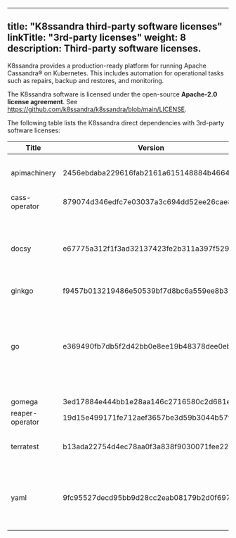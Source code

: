 
---
title: "K8ssandra third-party software licenses"
linkTitle: "3rd-party licenses"
weight: 8
description: Third-party software licenses.
---

K8ssandra provides a production-ready platform for running Apache Cassandra&reg; on Kubernetes. This includes automation for operational tasks such as repairs, backup and restores, and monitoring.

The K8ssandra software is licensed under the open-source **Apache-2.0 license agreement**. See https://github.com/k8ssandra/k8ssandra/blob/main/LICENSE.

The following table lists the K8ssandra direct dependencies with 3rd-party software licenses:

|Title                                                                |Version                                 |License                                                                                                                                                                                                                                                                                                                                                    |
|---------------------------------------------------------------------|----------------------------------------|--------------------------------------------------------------------------------------------------------------------------------------------------------------------------------------------------------------------------------------------------------------------------------------------------------------------------------------------------------------------|
|apimachinery                                                         |2456ebdaba229616fab2161a615148884b46644b                                  |Apache-2.0; BSD-3-Clause                                                                                                                                                                                                                                                                                                                                                         |
|cass-operator	                                                      |879074d346edfc7e03037a3c694dd52ee26cae8c	                                 |Apache-2.0                                                                                                                                                                                                                                                                                                                                                                    |
|docsy                                                                |e67775a312f1f3ad32137423fe2b311a397f5293                                  |Multi-license: Apache-2.0 OR ISC; Apache-2.0; MIT; ISC                                                                                                                                                                                                                                                                                                                           |
|ginkgo                                                               |f9457b013219486e50539bf7d8bc6a559ee8b3a6                                  |MIT                                                                                                                                                                                                                                                                                                                                                                           |
|go                                                                   |e369490fb7db5f2d42bb0e8ee19b48378dee0ebf                                  |BSD-3-Clause; Multi-license: BSD-3-Clause OR GPL-2.0-only; Public-Domain                                                                                                                                                                                                                                                                                              |
|gomega                                                               |3ed17884e444bb1e28aa146c2716580c2d681ec1                                  |MIT                                                                                                                                                                                                                                                                                                                                                                           |
|reaper-operator                                                      |19d15e499171fe712aef3657be3d59b3044b57fa                                  |Apache-2.0                                                                                                                                                                                                                                                                                                                                                                    |
|terratest                                                            |b13ada22754d4ec78aa0f3a838f9030071fee22b                                  |Apache-2.0; public-domain	                                                                                                                                                                                                                                                                                                                                                       |
|yaml                                                                |9fc95527decd95bb9d28cc2eab08179b2d0f6971                                   |Multi-license: BSD-3-Clause OR MIT; BSD-3-Clause                                                                                                                                                                                                                                                                                                                                 |
